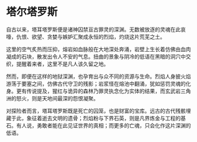 # 塔尔塔罗斯
自古以来，塔耳塔罗斯便是诸神囚禁亘古罪灵的深渊。无数被放逐的灵魂在此哀嚎，仇恨、欲望、贪婪与嫉妒汇聚成永恒的烈焰，灼烧这片荒芜之土。

这里的空气炙热而压抑，熔岩如血脉般在大地深处奔涌，岩壁上生长着仿佛由血肉凝成的石块，散发出令人不安的气息。扭曲的景象与阴冷的低语在黑暗的洞穴中交织，提醒着来者，这里不是凡人该久留之地。

然而，即便在这样的地狱深渊，也孕育出与众不同的资源与生命。烈焰人身披火焰游荡于要塞之间，仿佛古代守卫的残影；岩浆怪在熔池中翻涌，犹如惩罚灵魂的化身。更有传说提及，猩红与诡异的森林乃罪灵执念化为实体的结果，而玄武岩三角洲的怒火，则是天地间最深的怨恨凝聚。

对探险者而言，塔耳塔罗斯既是死亡的囚笼，也是财富的宝库。远古的古代残骸埋藏于此，象征着逝去文明的遗骨；烈焰粉与下界石英，则是凡界炼金与工程的基石。有人说，勇敢者能在此见证世界的真相；而更多的亡魂，只会化作这片深渊的低语。